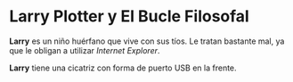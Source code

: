 # Larry Plotter y El Bucle Filosofal

**Larry** es un niño huérfano que vive con sus tíos. Le tratan bastante mal, 
ya que le obligan a utilizar *Internet Explorer*.

**Larry** tiene una cicatriz con forma de puerto USB en la frente.
